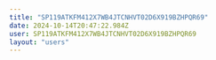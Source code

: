 ```yaml
---
title: "SP119ATKFM412X7WB4JTCNHVT02D6X919BZHPQR69"
date: 2024-10-14T20:47:22.984Z
user: SP119ATKFM412X7WB4JTCNHVT02D6X919BZHPQR69
layout: "users"
---
```

    
